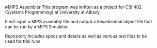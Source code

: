 #MIPS Assembler
This program was written as a project for CSI 402 (Systems Programming) at University at Albany.

It will input a MIPS assembly file and output a hexadecimal object file that can be run by a MIPS Simulator.

Repository includes specs and details as well as various test files to be used for trial runs.